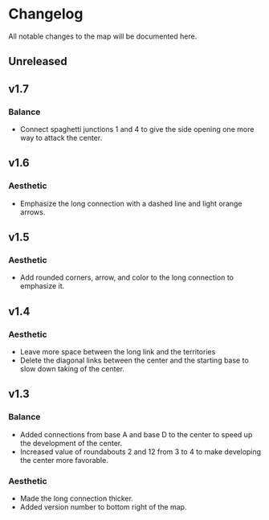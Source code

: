 # Changelog
All notable changes to the map will be documented here.

## Unreleased

## v1.7

### Balance
- Connect spaghetti junctions 1 and 4 to give the side opening one more way to attack the center.


## v1.6

### Aesthetic
- Emphasize the long connection with a dashed line and light orange arrows.

## v1.5

### Aesthetic
- Add rounded corners, arrow, and color to the long connection to emphasize it.

## v1.4

### Aesthetic
- Leave more space between the long link and the territories
- Delete the diagonal links between the center and the starting base to slow down taking of the center.

## v1.3

### Balance
- Added connections from base A and base D to the center to speed up the development of the center.
- Increased value of roundabouts 2 and 12 from 3 to 4 to make developing the center more favorable.

### Aesthetic
- Made the long connection thicker.
- Added version number to bottom right of the map.
